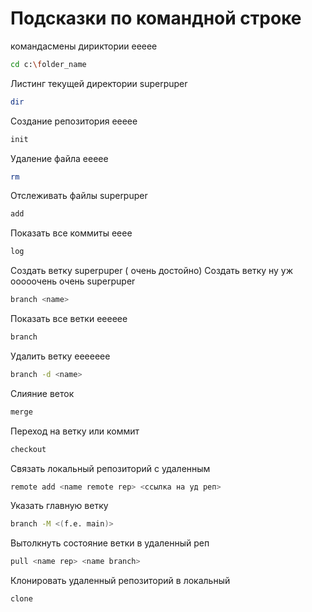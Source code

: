 # Подсказки по командной строке
командасмены дириктории eeeee
```sh
cd c:\folder_name
```

Листинг текущей директории superpuper
```sh
dir
```
Создание репозитория eeeee
```sh
init
```
Удаление файла eeeee
```sh
rm
```
Отслеживать файлы superpuper
```sh
add
```
Показать все коммиты  eeee
```sh
log
```
Создать ветку  superpuper ( очень достойно)
Создать ветку ну уж ооооочень очень  superpuper
```sh
branch <name>
```
Показать все ветки  eeeeee
```sh
branch
```
Удалить ветку   eeeeeee
```sh
branch -d <name>
```
Слияние веток
```sh
merge
```
Переход на ветку или коммит 
```sh
checkout
```
Связать локальный репозиторий с удаленным
```sh
remote add <name remote rep> <ссылка на уд реп>
```
Указать главную ветку
```sh
branch -M <(f.e. main)>
```
Вытолкнуть состояние ветки в удаленный реп
```sh
pull <name rep> <name branch>
```
Клонировать удаленный репозиторий в локальный
```sh
clone
```

